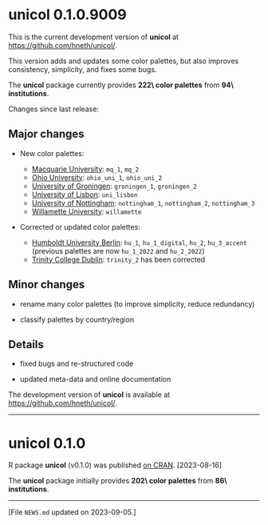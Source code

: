 
# unicol 0.1.0.9009

This is the current development version of **unicol** at <https://github.com/hneth/unicol/>. 

This version adds and updates some color palettes, but also improves consistency, simplicity, and fixes some bugs. 

The **unicol** package currently provides **222\ color palettes** from **94\ institutions**. 

<!-- Log of changes: --> 

Changes since last release: 


<!-- Major changes: --> 

## Major changes 

- New color palettes: 
    - [Macquarie University](https://www.mq.edu.au): `mq_1`, `mq_2`
    - [Ohio University](https://www.ohio.edu): `ohio_uni_1`, `ohio_uni_2` 
    - [University of Groningen](https://www.rug.nl): `groningen_1`, `groningen_2` 
    - [University of Lisbon](https://www.ulisboa.pt): `uni_lisbon` 
    - [University of Nottingham](https://www.nottingham.ac.uk): `nottingham_1`, `nottingham_2`, `nottingham_3` 
    - [Willamette University](https://willamette.edu): `willamette` 

- Corrected or updated color palettes: 
    - [Humboldt University Berlin](https://www.hu-berlin.de): `hu_1`, `hu_1_digital`, `hu_2`, `hu_3_accent` (previous palettes are now `hu_1_2022` and `hu_2_2022`) 
    - [Trinity College Dublin](https://www.tcd.ie): `trinity_2` has been corrected 
    



<!-- Minor changes: --> 

## Minor changes 

- rename many color palettes (to improve simplicity, reduce redundancy)

- classify palettes by country/region 


<!-- Details:  --> 

## Details 

- fixed bugs and re-structured code

- updated meta-data and online documentation


<!-- Development version:  --> 

The development version of **unicol** is available at <https://github.com/hneth/unicol/>. 


------ 

# unicol 0.1.0

R package **unicol** (v0.1.0) was published [on CRAN](https://CRAN.R-project.org/package=unicol). [2023-08-16] 

The **unicol** package initially provides **202\ color palettes** from **86\ institutions**. 


<!-- Footer:  --> 

---------- 

[File `NEWS.md` updated on 2023-09-05.] 

<!-- eof. -->
